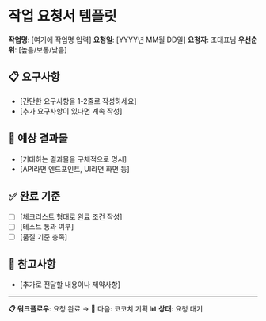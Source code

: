 # 작업 요청서 템플릿

**작업명**: [여기에 작업명 입력]
**요청일**: [YYYY년 MM월 DD일]
**요청자**: 조대표님
**우선순위**: [높음/보통/낮음]

## 📋 요구사항
- [간단한 요구사항을 1-2줄로 작성하세요]
- [추가 요구사항이 있다면 계속 작성]

## 🎯 예상 결과물
- [기대하는 결과물을 구체적으로 명시]
- [API라면 엔드포인트, UI라면 화면 등]

## ✅ 완료 기준
- [ ] [체크리스트 형태로 완료 조건 작성]
- [ ] [테스트 통과 여부]
- [ ] [품질 기준 충족]

## 📝 참고사항
- [추가로 전달할 내용이나 제약사항]

---
**📋 워크플로우**: 요청 완료 → 🎯 다음: 코코치 기획
**📊 상태**: 요청 대기